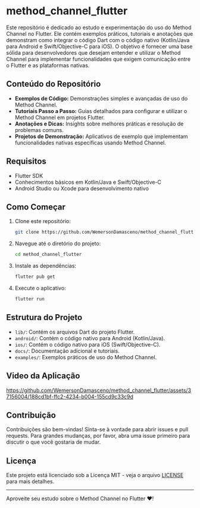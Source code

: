 # method_channel_flutter

Este repositório é dedicado ao estudo e experimentação do uso do Method Channel no Flutter. Ele contém exemplos práticos, tutoriais e anotações que demonstram como integrar o código Dart com o código nativo (Kotlin/Java para Android e Swift/Objective-C para iOS). O objetivo é fornecer uma base sólida para desenvolvedores que desejam entender e utilizar o Method Channel para implementar funcionalidades que exigem comunicação entre o Flutter e as plataformas nativas.

## Conteúdo do Repositório

- **Exemplos de Código:** Demonstrações simples e avançadas de uso do Method Channel.
- **Tutoriais Passo a Passo:** Guias detalhados para configurar e utilizar o Method Channel em projetos Flutter.
- **Anotações e Dicas:** Insights sobre melhores práticas e resolução de problemas comuns.
- **Projetos de Demonstração:** Aplicativos de exemplo que implementam funcionalidades nativas específicas usando Method Channel.

## Requisitos

- Flutter SDK
- Conhecimentos básicos em Kotlin/Java e Swift/Objective-C
- Android Studio ou Xcode para desenvolvimento nativo

## Como Começar

1. Clone este repositório:
   ```bash
   git clone https://github.com/WemersonDamasceno/method_channel_flutter.git
   ```
2. Navegue até o diretório do projeto:
   ```bash
   cd method_channel_flutter
   ```
3. Instale as dependências:
   ```bash
   flutter pub get
   ```
4. Execute o aplicativo:
   ```bash
   flutter run
   ```

## Estrutura do Projeto

- `lib/`: Contém os arquivos Dart do projeto Flutter.
- `android/`: Contém o código nativo para Android (Kotlin/Java).
- `ios/`: Contém o código nativo para iOS (Swift/Objective-C).
- `docs/`: Documentação adicional e tutoriais.
- `examples/`: Exemplos práticos de uso do Method Channel.

## Video da Aplicação


https://github.com/WemersonDamasceno/method_channel_flutter/assets/37156004/188cd1bf-ffc2-4234-b004-155cd9c33c9d


## Contribuição

Contribuições são bem-vindas! Sinta-se à vontade para abrir issues e pull requests. Para grandes mudanças, por favor, abra uma issue primeiro para discutir o que você gostaria de mudar.

## Licença

Este projeto está licenciado sob a Licença MIT - veja o arquivo [LICENSE](LICENSE) para mais detalhes.

---

Aproveite seu estudo sobre o Method Channel no Flutter ❤!
